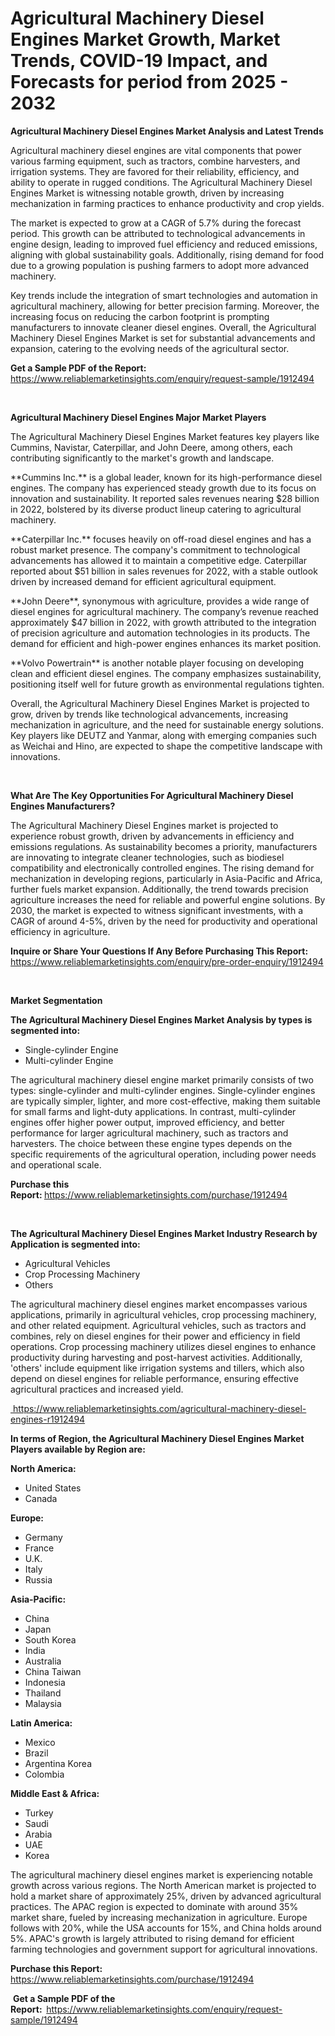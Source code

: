 <p><h1>Agricultural Machinery Diesel Engines Market Growth, Market Trends, COVID-19 Impact, and Forecasts for period from 2025 - 2032</h1></p><p><strong>Agricultural Machinery Diesel Engines Market Analysis and Latest Trends</strong></p>
<p><p>Agricultural machinery diesel engines are vital components that power various farming equipment, such as tractors, combine harvesters, and irrigation systems. They are favored for their reliability, efficiency, and ability to operate in rugged conditions. The Agricultural Machinery Diesel Engines Market is witnessing notable growth, driven by increasing mechanization in farming practices to enhance productivity and crop yields. </p><p>The market is expected to grow at a CAGR of 5.7% during the forecast period. This growth can be attributed to technological advancements in engine design, leading to improved fuel efficiency and reduced emissions, aligning with global sustainability goals. Additionally, rising demand for food due to a growing population is pushing farmers to adopt more advanced machinery. </p><p>Key trends include the integration of smart technologies and automation in agricultural machinery, allowing for better precision farming. Moreover, the increasing focus on reducing the carbon footprint is prompting manufacturers to innovate cleaner diesel engines. Overall, the Agricultural Machinery Diesel Engines Market is set for substantial advancements and expansion, catering to the evolving needs of the agricultural sector.</p></p>
<p><strong>Get a Sample PDF of the Report:&nbsp;</strong> <a href="https://www.reliablemarketinsights.com/enquiry/request-sample/1912494?utm_campaign=2981&utm_medium=2&utm_source=Github&utm_content=ia&utm_term=12042025&utm_id=agricultural-machinery-diesel-engines">https://www.reliablemarketinsights.com/enquiry/request-sample/1912494</a></p>
<p>&nbsp;</p>
<p><strong>Agricultural Machinery Diesel Engines Major Market Players</strong></p>
<p><p>The Agricultural Machinery Diesel Engines Market features key players like Cummins, Navistar, Caterpillar, and John Deere, among others, each contributing significantly to the market's growth and landscape.</p><p>**Cummins Inc.** is a global leader, known for its high-performance diesel engines. The company has experienced steady growth due to its focus on innovation and sustainability. It reported sales revenues nearing $28 billion in 2022, bolstered by its diverse product lineup catering to agricultural machinery.</p><p>**Caterpillar Inc.** focuses heavily on off-road diesel engines and has a robust market presence. The company's commitment to technological advancements has allowed it to maintain a competitive edge. Caterpillar reported about $51 billion in sales revenues for 2022, with a stable outlook driven by increased demand for efficient agricultural equipment.</p><p>**John Deere**, synonymous with agriculture, provides a wide range of diesel engines for agricultural machinery. The company’s revenue reached approximately $47 billion in 2022, with growth attributed to the integration of precision agriculture and automation technologies in its products. The demand for efficient and high-power engines enhances its market position.</p><p>**Volvo Powertrain** is another notable player focusing on developing clean and efficient diesel engines. The company emphasizes sustainability, positioning itself well for future growth as environmental regulations tighten. </p><p>Overall, the Agricultural Machinery Diesel Engines Market is projected to grow, driven by trends like technological advancements, increasing mechanization in agriculture, and the need for sustainable energy solutions. Key players like DEUTZ and Yanmar, along with emerging companies such as Weichai and Hino, are expected to shape the competitive landscape with innovations.</p></p>
<p>&nbsp;</p>
<p><strong>What Are The Key Opportunities For Agricultural Machinery Diesel Engines Manufacturers?</strong></p>
<p><p>The Agricultural Machinery Diesel Engines market is projected to experience robust growth, driven by advancements in efficiency and emissions regulations. As sustainability becomes a priority, manufacturers are innovating to integrate cleaner technologies, such as biodiesel compatibility and electronically controlled engines. The rising demand for mechanization in developing regions, particularly in Asia-Pacific and Africa, further fuels market expansion. Additionally, the trend towards precision agriculture increases the need for reliable and powerful engine solutions. By 2030, the market is expected to witness significant investments, with a CAGR of around 4-5%, driven by the need for productivity and operational efficiency in agriculture.</p></p>
<p><strong>Inquire or Share Your Questions If Any Before Purchasing This Report:</strong> <a href="https://www.reliablemarketinsights.com/enquiry/pre-order-enquiry/1912494?utm_campaign=2981&utm_medium=2&utm_source=Github&utm_content=ia&utm_term=12042025&utm_id=agricultural-machinery-diesel-engines">https://www.reliablemarketinsights.com/enquiry/pre-order-enquiry/1912494</a></p>
<p>&nbsp;</p>
<p><strong>Market Segmentation</strong></p>
<p><strong>The Agricultural Machinery Diesel Engines Market Analysis by types is segmented into:</strong></p>
<p><ul><li>Single-cylinder Engine</li><li>Multi-cylinder Engine</li></ul></p>
<p><p>The agricultural machinery diesel engine market primarily consists of two types: single-cylinder and multi-cylinder engines. Single-cylinder engines are typically simpler, lighter, and more cost-effective, making them suitable for small farms and light-duty applications. In contrast, multi-cylinder engines offer higher power output, improved efficiency, and better performance for larger agricultural machinery, such as tractors and harvesters. The choice between these engine types depends on the specific requirements of the agricultural operation, including power needs and operational scale.</p></p>
<p><strong>Purchase this Report:&nbsp;</strong><a href="https://www.reliablemarketinsights.com/purchase/1912494?utm_campaign=2981&utm_medium=2&utm_source=Github&utm_content=ia&utm_term=12042025&utm_id=agricultural-machinery-diesel-engines">https://www.reliablemarketinsights.com/purchase/1912494</a></p>
<p>&nbsp;</p>
<p><strong>The Agricultural Machinery Diesel Engines Market Industry Research by Application is segmented into:</strong></p>
<p><ul><li>Agricultural Vehicles</li><li>Crop Processing Machinery</li><li>Others</li></ul></p>
<p><p>The agricultural machinery diesel engines market encompasses various applications, primarily in agricultural vehicles, crop processing machinery, and other related equipment. Agricultural vehicles, such as tractors and combines, rely on diesel engines for their power and efficiency in field operations. Crop processing machinery utilizes diesel engines to enhance productivity during harvesting and post-harvest activities. Additionally, 'others' include equipment like irrigation systems and tillers, which also depend on diesel engines for reliable performance, ensuring effective agricultural practices and increased yield.</p></p>
<p><a href="https://www.reliablemarketinsights.com/agricultural-machinery-diesel-engines-r1912494?utm_campaign=2981&utm_medium=2&utm_source=Github&utm_content=ia&utm_term=12042025&utm_id=agricultural-machinery-diesel-engines">&nbsp;https://www.reliablemarketinsights.com/agricultural-machinery-diesel-engines-r1912494</a></p>
<p><strong>In terms of Region, the Agricultural Machinery Diesel Engines Market Players available by Region are:</strong></p>
<p>
    <p> <strong> North America: </strong>
        <ul>
            <li>United States</li>
            <li>Canada</li>
        </ul>
        </p> 
    <p> <strong> Europe: </strong>
        <ul>
            <li>Germany</li>
            <li>France</li>
            <li>U.K.</li>
            <li>Italy</li>
            <li>Russia</li>
        </ul>
        </p> 
    <p> <strong> Asia-Pacific: </strong>
        <ul>
            <li>China</li>
            <li>Japan</li>
            <li>South Korea</li>
            <li>India</li>
            <li>Australia</li>
            <li>China Taiwan</li>
            <li>Indonesia</li>
            <li>Thailand</li>
            <li>Malaysia</li>
        </ul>
        </p> 
    <p> <strong> Latin America: </strong>
        <ul>
            <li>Mexico</li>
            <li>Brazil</li>
            <li>Argentina Korea</li>
            <li>Colombia</li>
        </ul>
        </p> 
    <p> <strong> Middle East & Africa: </strong>
        <ul>
            <li>Turkey</li>
            <li>Saudi</li>
            <li>Arabia</li>
            <li>UAE</li>
            <li>Korea</li>
        </ul>
    </p>
    </p>
<p><p>The agricultural machinery diesel engines market is experiencing notable growth across various regions. The North American market is projected to hold a market share of approximately 25%, driven by advanced agricultural practices. The APAC region is expected to dominate with around 35% market share, fueled by increasing mechanization in agriculture. Europe follows with 20%, while the USA accounts for 15%, and China holds around 5%. APAC's growth is largely attributed to rising demand for efficient farming technologies and government support for agricultural innovations.</p></p>
<p><strong>Purchase this Report: </strong><a href="https://www.reliablemarketinsights.com/purchase/1912494?utm_campaign=2981&utm_medium=2&utm_source=Github&utm_content=ia&utm_term=12042025&utm_id=agricultural-machinery-diesel-engines">https://www.reliablemarketinsights.com/purchase/1912494</a></p>
<p>&nbsp;<strong>Get a Sample PDF of the Report:&nbsp;&nbsp;</strong><a href="https://www.reliablemarketinsights.com/enquiry/request-sample/1912494?utm_campaign=2981&utm_medium=2&utm_source=Github&utm_content=ia&utm_term=12042025&utm_id=agricultural-machinery-diesel-engines">https://www.reliablemarketinsights.com/enquiry/request-sample/1912494</a></p>
<p><strong></strong></p>
<p><p></p><p></p><p></p></p>